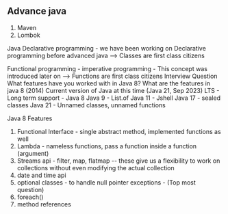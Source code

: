 ## Advance java
1. Maven
2. Lombok


Java Declarative programming - we have been working on Declarative programming before 
advanced java
--> Classes are first class citizens


Functional programming - imperative programming - This concept was introduced later on
--> Functions are first class citizens
Interview Question
What features have you worked with in Java 8? What are the features in java 8 (2014)
Current version of Java at this time (Java 21, Sep 2023)
LTS - Long term support - 
Java 8
Java 9 - List.of
Java 11 - Jshell
Java 17 - sealed classes
Java 21 - Unnamed classes, unnamed functions

Java 8 Features 
1. Functional Interface - single abstract method, implemented functions as well
2. Lambda - nameless functions, pass a function inside a function (argument)
3. Streams api - filter, map, flatmap -- these give us a flexibility to work on collections
                 without even modifying the actual collection
4. date and time api 
5. optional classes - to handle null pointer exceptions - (Top most question)
6. foreach()
7. method references